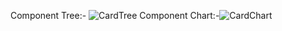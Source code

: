Component Tree:- ![CardTree](https://user-images.githubusercontent.com/101570740/176392572-0300288e-e215-49cd-ab4b-beec4dd17267.jpeg)
Component Chart:-![CardChart](https://user-images.githubusercontent.com/101570740/176392901-0442185f-daaa-4c2c-834a-59b93dc2fb7d.jpeg)
